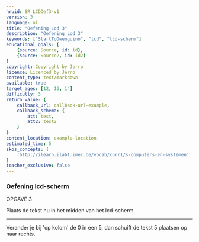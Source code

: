 ```yaml
---
hruid: SR_LCDOef3-v1
version: 3
language: nl
title: "Oefening Lcd 3"
description: "Oefening Lcd 3"
keywords: ["StartToDwenguino", "lcd", "lcd-scherm"]
educational_goals: [
    {source: Source, id: id}, 
    {source: Source2, id: id2}
]
copyright: Copyright by Jerro
licence: Licenced by Jerro
content_type: text/markdown
available: true
target_ages: [12, 13, 14]
difficulty: 3
return_value: {
    callback_url: callback-url-example,
    callback_schema: {
        att: test,
        att2: test2
    }
}
content_location: example-location
estimated_time: 5
skos_concepts: [
    'http://ilearn.ilabt.imec.be/vocab/curr1/s-computers-en-systemen'
]
teacher_exclusive: false
---
```


### Oefening lcd-scherm

OPGAVE 3

Plaats de tekst nu in het midden van het lcd-scherm.  

---

Verander je bij 'op kolom' de 0 in een 5, dan schuift de tekst 5 plaatsen op naar rechts.